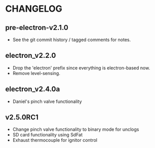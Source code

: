 CHANGELOG
=========

pre-electron-v2.1.0
-------------------
* See the git commit history / tagged comments for notes.

electron_v2.2.0
---------------
* Drop the 'electron' prefix since everything is electron-based now.
* Remove level-sensing.

electron_v2.4.0a
----------------
* Daniel's pinch valve functionality

v2.5.0RC1
----------
* Change pinch valve functionality to binary mode for unclogs
* SD card functionality using SdFat
* Exhaust thermocouple for ignitor control
